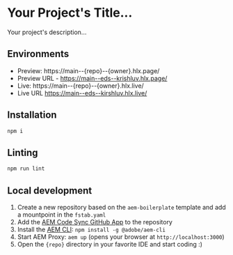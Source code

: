 # Your Project's Title...
Your project's description...

## Environments
- Preview: https://main--{repo}--{owner}.hlx.page/
- Preview URL - https://main--eds--krishluv.hlx.page/
- Live: https://main--{repo}--{owner}.hlx.live/
- Live URL https://main--eds--kirshluv.hlx.live/

## Installation

```sh
npm i
```

## Linting

```sh
npm run lint
```

## Local development

1. Create a new repository based on the `aem-boilerplate` template and add a mountpoint in the `fstab.yaml`
1. Add the [AEM Code Sync GitHub App](https://github.com/apps/aem-code-sync) to the repository
1. Install the [AEM CLI](https://github.com/adobe/helix-cli): `npm install -g @adobe/aem-cli`
1. Start AEM Proxy: `aem up` (opens your browser at `http://localhost:3000`)
1. Open the `{repo}` directory in your favorite IDE and start coding :)

